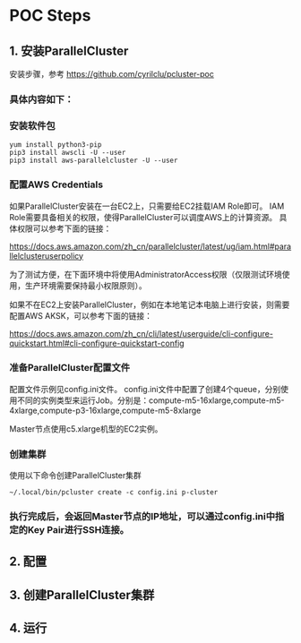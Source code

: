 # POC Steps


## 1. 安装ParallelCluster

安装步骤，参考 https://github.com/cyrilclu/pcluster-poc 

### 具体内容如下：
### 安装软件包

    yum install python3-pip
    pip3 install awscli -U --user
    pip3 install aws-parallelcluster -U --user

### 配置AWS Credentials

如果ParallelCluster安装在一台EC2上，只需要给EC2挂载IAM Role即可。 IAM Role需要具备相关的权限，使得ParallelCluster可以调度AWS上的计算资源。 具体权限可以参考下面的链接：

https://docs.aws.amazon.com/zh_cn/parallelcluster/latest/ug/iam.html#parallelclusteruserpolicy

为了测试方便，在下面环境中将使用AdministratorAccess权限（仅限测试环境使用，生产环境需要保持最小权限原则）。

如果不在EC2上安装ParallelCluster，例如在本地笔记本电脑上进行安装，则需要配置AWS AKSK，可以参考下面的链接：

https://docs.aws.amazon.com/zh_cn/cli/latest/userguide/cli-configure-quickstart.html#cli-configure-quickstart-config

### 准备ParallelCluster配置文件

配置文件示例见config.ini文件。 
config.ini文件中配置了创建4个queue，分别使用不同的实例类型来运行Job。分别是：compute-m5-16xlarge,compute-m5-4xlarge,compute-p3-16xlarge,compute-m5-8xlarge

Master节点使用c5.xlarge机型的EC2实例。

### 创建集群

使用以下命令创建ParallelCluster集群

    ~/.local/bin/pcluster create -c config.ini p-cluster
    
### 执行完成后，会返回Master节点的IP地址，可以通过config.ini中指定的Key Pair进行SSH连接。


## 2. 配置


## 3. 创建ParallelCluster集群



## 4. 运行
